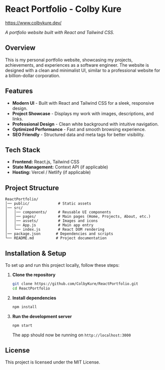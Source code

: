 # React Portfolio - Colby Kure

https://www.colbykure.dev/

*A portfolio website built with React and Tailwind CSS.*

## Overview
This is my personal portfolio website, showcasing my projects, achievements, and experiences as a software engineer. The website is designed with a clean and minimalist UI, similar to a professional website for a billion-dollar corporation.

## Features
- **Modern UI** - Built with React and Tailwind CSS for a sleek, responsive design.
- **Project Showcase** - Displays my work with images, descriptions, and links.
- **Professional Design** - Clean white background with intuitive navigation.
- **Optimized Performance** - Fast and smooth browsing experience.
- **SEO Friendly** - Structured data and meta tags for better visibility.

## Tech Stack
- **Frontend:** React.js, Tailwind CSS
- **State Management:** Context API (if applicable)
- **Hosting:** Vercel / Netlify (if applicable)

## Project Structure
```
ReactPortfolio/
│── public/             # Static assets
│── src/
│   │── components/     # Reusable UI components
│   │── pages/          # Main pages (Home, Projects, About, etc.)
│   │── assets/         # Images and icons
│   │── App.js          # Main app entry
│   └── index.js        # React DOM rendering
│── package.json       # Dependencies and scripts
└── README.md          # Project documentation
```

## Installation & Setup
To set up and run this project locally, follow these steps:

1. **Clone the repository**
   ```sh
   git clone https://github.com/ColbyKure/ReactPortfolio.git
   cd ReactPortfolio
   ```

2. **Install dependencies**
   ```sh
   npm install
   ```

3. **Run the development server**
   ```sh
   npm start
   ```
   The app should now be running on `http://localhost:3000`

## License
This project is licensed under the MIT License.
